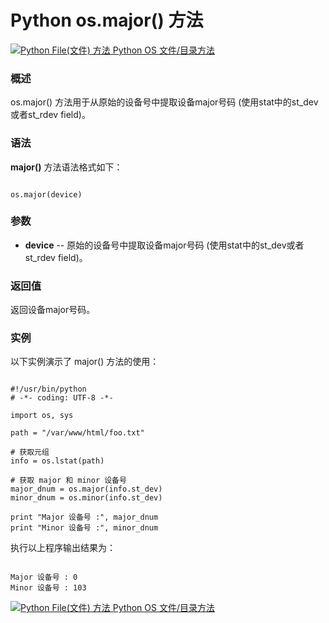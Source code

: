 Python os.major() 方法
====================

 [![Python File(文件) 方法](../images/up.gif)
 Python OS 文件/目录方法](os-file-methods.html)


  ### 概述

 os.major() 方法用于从原始的设备号中提取设备major号码 (使用stat中的st\_dev或者st\_rdev field)。

 ### 语法

 **major()** 方法语法格式如下：


```

os.major(device)

```

 ### 参数

  * **device** -- 原始的设备号中提取设备major号码 (使用stat中的st\_dev或者st\_rdev field)。


  ### 返回值

 返回设备major号码。

 ### 实例

 以下实例演示了 major() 方法的使用：


```

#!/usr/bin/python
# -*- coding: UTF-8 -*-

import os, sys

path = "/var/www/html/foo.txt"

# 获取元组
info = os.lstat(path)

# 获取 major 和 minor 设备号
major_dnum = os.major(info.st_dev)
minor_dnum = os.minor(info.st_dev)

print "Major 设备号 :", major_dnum
print "Minor 设备号 :", minor_dnum

```

 执行以上程序输出结果为：


```

Major 设备号 : 0
Minor 设备号 : 103

```

 [![Python File(文件) 方法](../images/up.gif)
 Python OS 文件/目录方法](os-file-methods.html)
